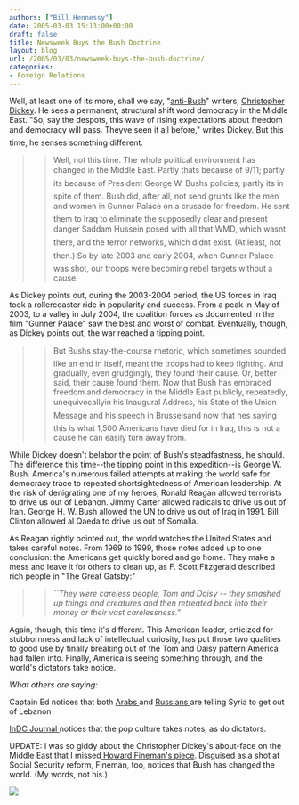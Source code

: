 ```yaml
---
authors: ["Bill Hennessy"]
date: 2005-03-03 15:13:00+00:00
draft: false
title: Newsweek Buys the Bush Doctrine
layout: blog
url: /2005/03/03/newsweek-buys-the-bush-doctrine/
categories:
- Foreign Relations
---
```


Well, at least one of its more, shall we say, "[anti-Bush](https://msnbc.msn.com/id/3068168/)" writers, [Christopher Dickey](https://www.msnbc.msn.com/id/7069491/site/newsweek/). He sees a permanent, structural shift word democracy in the Middle East. "So, say the despots, this wave of rising expectations about freedom and democracy will pass. Theyve seen it all before," writes Dickey. But this time, he senses something different.




> 

> 
> > 

>> 
>> Well, not this time. The whole political environment has changed in the Middle East. Partly thats because of 9/11; partly its because of President George W. Bushs policies; partly its in spite of them. Bush did, after all, not send grunts like the men and women in Gunner Palace on a crusade for freedom. He sent them to Iraq to eliminate the supposedly clear and present danger Saddam Hussein posed with all that WMD, which wasnt there, and the terror networks, which didnt exist. (At least, not then.) So by late 2003 and early 2004, when Gunner Palace was shot, our troops were becoming rebel targets without a cause.
>> 
>> 
> 
> 




As Dickey points out, during the 2003-2004 period, the US forces in Iraq took a rollercoaster ride in popularity and success. From a peak in May of 2003, to a valley in July 2004, the coalition forces as documented in the film "Gunner Palace" saw the best and worst of combat. Eventually, though, as Dickey points out, the war reached a tipping point.




> 

> 
> > 

>> 
>> But Bushs stay-the-course rhetoric, which sometimes sounded like an end in itself, meant the troops had to keep fighting. And gradually, even grudgingly, they found their cause. Or, better said, their cause found them. Now that Bush has embraced freedom and democracy in the Middle East publicly, repeatedly, unequivocallyin his Inaugural Address, his State of the Union Message and his speech in Brusselsand now that hes saying this is what 1,500 Americans have died for in Iraq, this is not a cause he can easily turn away from.
>> 
>> 
> 
> 




While Dickey doesn't belabor the point of Bush's steadfastness, he should. The difference this time--the tipping point in this expedition--is George W. Bush. America's numerous failed attempts at making the world safe for democracy trace to repeated shortsightedness of American leadership. At the risk of denigrating one of my heroes, Ronald Reagan allowed terrorists to drive us out of Lebanon. Jimmy Carter allowed radicals to drive us out of Iran. George H. W. Bush allowed the UN to drive us out of Iraq in 1991. Bill Clinton allowed al Qaeda to drive us out of Somalia.




As Reagan rightly pointed out, the world watches the United States and takes careful notes. From 1969 to 1999, those notes added up to one conclusion: the Americans get quickly bored and go home. They make a mess and leave it for others to clean up, as F. Scott Fitzgerald described rich people in "The Great Gatsby:"




> 

> 
> > 

>> 
>> _``They were careless people, Tom and Daisy -- they smashed up things and creatures and then retreated back into their money or their vast carelessness."_
>> 
>> 
> 
> 




Again, though, this time it's different. This American leader, crticized for stubbornness and lack of intellectual curiosity, has put those two qualities to good use by finally breaking out of the Tom and Daisy pattern America had fallen into. Finally, America is seeing something through, and the world's dictators take notice.




_What others are saying:_




Captain Ed notices that both [Arabs ](https://www.captainsquartersblog.com/mt/archives/003972.php)and [Russians ](https://www.captainsquartersblog.com/mt/archives/003971.php)are telling Syria to get out of Lebanon




[InDC Journal ](https://www.indcjournal.com/archives/001597.php)notices that the pop culture takes notes, as do dictators.




UPDATE: I was so giddy about the Christopher Dickey's about-face on the Middle East that I missed[ Howard Fineman's piece](https://www.msnbc.msn.com/id/7067053/site/newsweek/). Disguised as a shot at Social Security reform, Fineman, too, notices that Bush has changed the world. (My words, not his.)




![](https://blog.billhennessy.com/aggbug.aspx?PostID=1285)

